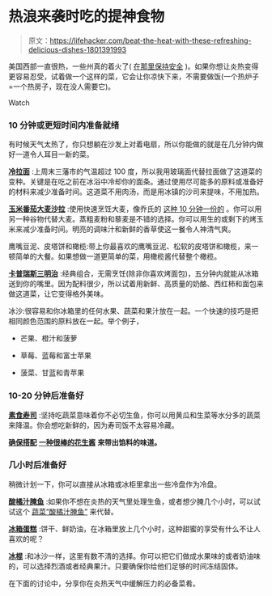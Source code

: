 # 热浪来袭时吃的提神食物

> 原文：<https://lifehacker.com/beat-the-heat-with-these-refreshing-delicious-dishes-1801391993>

美国西部一直很热，一些州真的着火了( [在那里保持安全](http://lifehacker.com/nearly-1-5-million-acres-are-burning-across-the-west-w-1801971254) )。如果你想让炎热变得更容易忍受，试着做一个这样的菜，它会让你凉快下来，不需要做饭(一个热炉子=一个热房子，现在没人需要它)。

Watch

### 10 分钟或更短时间内准备就绪

有时候天气太热了，你只想躺在沙发上对着电扇，所以你能做的就是在几分钟内做好一道令人耳目一新的菜。

[**冷拉面**](http://www.seriouseats.com/recipes/2015/06/hiyashi-chuka-cold-ramen-easy-summer-noodle-recipe.html) :上周末三藩市的气温超过 100 度，所以我用玻璃面代替拉面做了这道菜的变种。关键是在吃之前在冰浴中冷却你的面条。通过使用尽可能多的原料或准备好的材料来减少准备时间。这道菜不用肉汤，而是用冰镇的沙司来提味，不用加热。

[**玉米番茄大麦沙拉**](https://food52.com/recipes/13788-grilled-corn-barley-salad-with-tomato-vinaigrette) :使用快速烹饪大麦，像乔氏的 [这种 10 分钟一份的](https://www.traderjoes.com/fearless-flyer/article/928) 。你可以用另一种谷物代替大麦。蒸粗麦粉和藜麦是不错的选择。你可以用生的或剩下的烤玉米来减少准备时间。明亮的调味汁和新鲜的香草使这一餐令人神清气爽。

鹰嘴豆泥、皮塔饼和橄榄:带上你最喜欢的鹰嘴豆泥、松软的皮塔饼和橄榄，来一顿简单的大餐。如果想做一道更简单的菜，用橄榄酱代替整个橄榄。

[**卡普瑞斯三明治**](https://www.thespruce.com/classic-italian-caprese-sandwich-recipe-4107018) :经典组合，无需烹饪(除非你喜欢烤面包)，五分钟内就能从冰箱送到你的嘴里。因为配料很少，所以试着用新鲜、高质量的奶酪、西红柿和面包来做这道菜，让它变得格外美味。

冰沙:很容易和你冰箱里的任何水果、蔬菜和果汁放在一起。一个快速的技巧是把相同颜色范围的原料放在一起。举个例子，

*   芒果、橙汁和菠萝
*   草莓、蓝莓和富士苹果

*   菠菜、甘蓝和青苹果

### 10-20 分钟后准备好

[**素食寿司**](http://www.foodnetwork.com/recipes/masaharu-morimoto/vegetable-sushi-recipe-2124407) :坚持吃蔬菜意味着你不必切生鱼，你可以用黄瓜和生菜等水分多的蔬菜来降温。你会想吃新鲜的，因为寿司饭不太容易冷藏。

[**确保搭配**](https://notenoughcinnamon.com/2013/03/17/how-to-make-vietnamese-fresh-spring-rolls-step-by-step-recipe/) **[一种很棒的花生酱](https://sallysbakingaddiction.com/2015/04/07/homemade-fresh-summer-rolls-with-easy-peanut-dipping-sauce/)** **来带出馅料的味道。**

### 几小时后准备好

稍微计划一下，你可以直接从冰箱或冰柜里拿出一些冷盘作为冷盘。

[**酸橘汁腌鱼**](http://www.foodandwine.com/slideshows/ceviche) :如果你不想在炎热的天气里处理生鱼，或者想少腌几个小时，可以试试这个 [蔬菜“酸橘汁腌鱼”](http://www.foodandwine.com/recipes/summer-vegetable-ceviche) 来代替。

[**冰箱蛋糕**](http://skillet.lifehacker.com/you-should-be-making-and-eating-more-icebox-cakes-1797032504) :饼干、鲜奶油，在冰箱里放上几个小时，这种甜蜜的享受有什么不让人喜欢的呢？

[**冰棍**](https://lifehacker.com/how-to-turn-any-alcohol-you-like-into-tasty-frozen-pops-1782920583) :和冰沙一样，这里有数不清的选择。你可以把它们做成水果味的或者奶油味的，可以选择烈酒或者经典果汁。只要确保你给他们足够的时间冻结固体。

在下面的讨论中，分享你在炎热天气中缓解压力的必备菜肴。